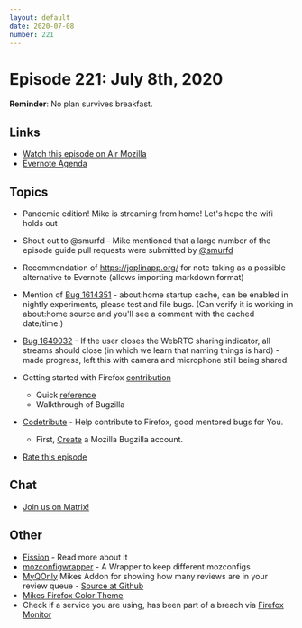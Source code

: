 ```yaml
---
layout: default
date: 2020-07-08
number: 221
---
```


# Episode 221: July 8th, 2020

**Reminder**: No plan survives breakfast.

## Links
* [Watch this episode on Air Mozilla](https://air.mozilla.org/event-redirect/408817/)
* [Evernote Agenda](https://www.evernote.com/shard/s434/client/snv?noteGuid=7f917f69-75a0-43e8-92d9-c41a226964a8&noteKey=d4b687a82b87ea9e&sn=https%3A%2F%2Fwww.evernote.com%2Fshard%2Fs434%2Fsh%2F7f917f69-75a0-43e8-92d9-c41a226964a8%2Fd4b687a82b87ea9e&title=July%2B8th%252C%2B2020%2B-%2BEpisode%2B221)

## Topics
* Pandemic edition! Mike is streaming from home! Let's hope the wifi holds out
* Shout out to @smurfd - Mike mentioned that a large number of the episode guide pull requests were submitted by [@smurfd](https://github.com/smurfd)
* Recommendation of https://joplinapp.org/ for note taking as a possible alternative to Evernote (allows importing markdown format)
* Mention of [Bug 1614351](https://bugzilla.mozilla.org/show_bug.cgi?id=1614351) - about:home startup cache, can be enabled in nightly experiments, please test and file bugs. (Can verify it is working in about:home source and you'll see a comment with the cached date/time.)
* [Bug 1649032](https://bugzilla.mozilla.org/show_bug.cgi?id=1649032) - If the user closes the WebRTC sharing indicator, all streams should close (in which we learn that naming things is hard) - made progress, left this with camera and microphone still being shared.
* Getting started with Firefox [contribution](https://developer.mozilla.org/en-US/docs/Mozilla/Developer_guide/Introduction)
  - Quick [reference](https://firefox-source-docs.mozilla.org/contributing/contribution_quickref.html)
  - Walkthrough of Bugzilla
* [Codetribute](https://codetribute.mozilla.org/) - Help contribute to Firefox, good mentored bugs for You.
  - First, [Create](https://bugzilla.mozilla.org/createaccount.cgi) a Mozilla Bugzilla account.

* [Rate this episode](https://forms.gle/7ENMNpmwejkNdVkUA)

## Chat
* [Join us on Matrix!](https://matrix.to/#/!enWuAmKDOEEPYejXRk:mozilla.org?via=mozilla.org&via=raim.ist)

## Other
* [Fission](https://firefox-source-docs.mozilla.org/dom/dom/Fission.html) - Read more about it
* [mozconfigwrapper](https://github.com/ahal/mozconfigwrapper) - A Wrapper to keep different mozconfigs
* [MyQOnly](https://addons.mozilla.org/en-US/firefox/addon/myqonly/) Mikes Addon for showing how many reviews are in your review queue - [Source at Github](https://github.com/mikeconley/myqonly)
* [Mikes Firefox Color Theme](https://addons.mozilla.org/en-US/firefox/addon/electricbluegaloo/)
* Check if a service you are using, has been part of a breach via [Firefox Monitor](https://monitor.firefox.com/breaches)
